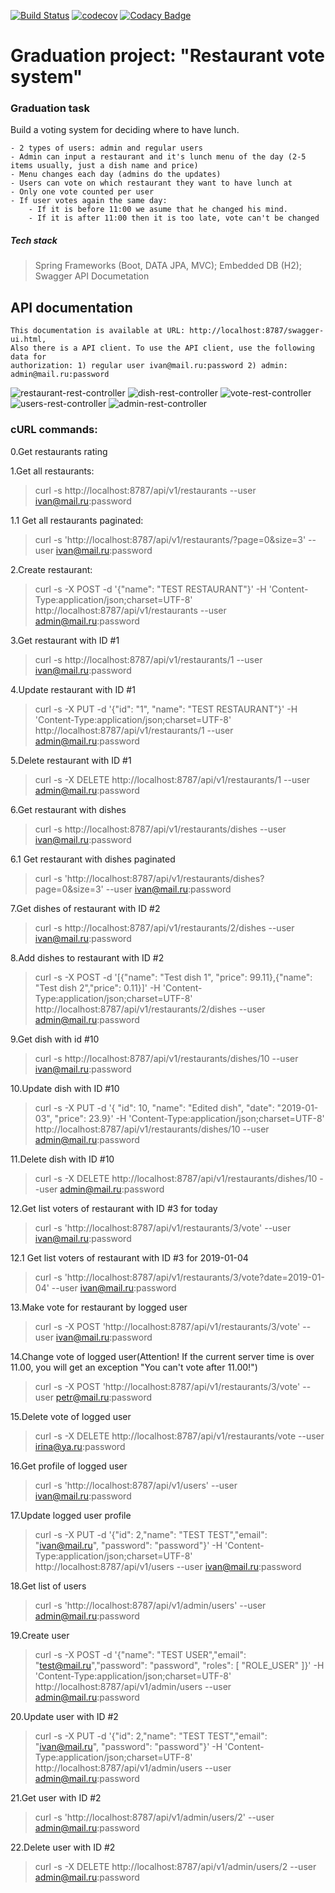 [![Build Status](https://travis-ci.org/Grom33/restaurants-vote-service.svg?branch=master)](https://travis-ci.org/Grom33/restaurants-vote-service)
[![codecov](https://codecov.io/gh/Grom33/restaurants-vote-service/branch/master/graph/badge.svg)](https://codecov.io/gh/Grom33/restaurants-vote-service)
[![Codacy Badge](https://api.codacy.com/project/badge/Grade/8f850660161e439eba36748c2aadc531)](https://www.codacy.com/app/Grom33/restaurants-vote-service?utm_source=github.com&amp;utm_medium=referral&amp;utm_content=Grom33/restaurants-vote-service&amp;utm_campaign=Badge_Grade)

# **Graduation project: "Restaurant vote system"**
    
### Graduation task
Build a voting system for deciding where to have lunch.

    - 2 types of users: admin and regular users
    - Admin can input a restaurant and it's lunch menu of the day (2-5 items usually, just a dish name and price)
    - Menu changes each day (admins do the updates)
    - Users can vote on which restaurant they want to have lunch at
    - Only one vote counted per user
    - If user votes again the same day:
        - If it is before 11:00 we asume that he changed his mind.
        - If it is after 11:00 then it is too late, vote can't be changed
    
##### Tech stack
> Spring Frameworks (Boot, DATA JPA, MVC);
> Embedded DB (H2);
> Swagger API Documetation 
     
## API documentation
    This documentation is available at URL: http://localhost:8787/swagger-ui.html, 
    Also there is a API client. To use the API client, use the following data for 
    authorization: 1) regular user ivan@mail.ru:password 2) admin: admin@mail.ru:password
![restaurant-rest-controller](https://user-images.githubusercontent.com/16654366/51172893-4e223780-18c5-11e9-9a7b-82c757350aee.jpg)
![dish-rest-controller](https://user-images.githubusercontent.com/16654366/51135095-48d3d700-184a-11e9-8f75-5515f8c34193.jpg)
![vote-rest-controller](https://user-images.githubusercontent.com/16654366/51135154-70c33a80-184a-11e9-980e-0952667c2aad.jpg)
![users-rest-controller](https://user-images.githubusercontent.com/16654366/51135136-66a13c00-184a-11e9-9ba8-a1e524048e6c.jpg)
![admin-rest-controller](https://user-images.githubusercontent.com/16654366/51135037-28a41800-184a-11e9-9cbd-e702cbbc62a5.jpg)

### cURL commands:
0.Get restaurants rating 

1.Get all restaurants:

 > curl -s http://localhost:8787/api/v1/restaurants --user ivan@mail.ru:password
 
1.1 Get all restaurants paginated:

 > curl -s 'http://localhost:8787/api/v1/restaurants/?page=0&size=3' --user ivan@mail.ru:password
 
2.Create restaurant:

> curl -s -X POST -d '{"name": "TEST RESTAURANT"}' -H 'Content-Type:application/json;charset=UTF-8' http://localhost:8787/api/v1/restaurants --user admin@mail.ru:password

3.Get restaurant with ID #1
 
> curl -s http://localhost:8787/api/v1/restaurants/1 --user ivan@mail.ru:password 

4.Update restaurant with ID #1

> curl -s -X PUT -d '{"id": "1", "name": "TEST RESTAURANT"}' -H 'Content-Type:application/json;charset=UTF-8' http://localhost:8787/api/v1/restaurants/1 --user admin@mail.ru:password

5.Delete restaurant with ID #1

> curl -s -X DELETE http://localhost:8787/api/v1/restaurants/1 --user admin@mail.ru:password

6.Get restaurant with dishes

> curl -s http://localhost:8787/api/v1/restaurants/dishes --user ivan@mail.ru:password

6.1 Get restaurant with dishes paginated

> curl -s 'http://localhost:8787/api/v1/restaurants/dishes?page=0&size=3' --user ivan@mail.ru:password

7.Get dishes of restaurant with ID #2

> curl -s http://localhost:8787/api/v1/restaurants/2/dishes --user ivan@mail.ru:password

8.Add dishes to restaurant with ID #2

>curl -s -X POST -d '[{"name": "Test dish 1", "price": 99.11},{"name": "Test dish 2","price": 0.11}]' -H 'Content-Type:application/json;charset=UTF-8' http://localhost:8787/api/v1/restaurants/2/dishes --user admin@mail.ru:password

9.Get dish with id #10

> curl -s http://localhost:8787/api/v1/restaurants/dishes/10 --user ivan@mail.ru:password

10.Update dish with ID #10

> curl -s -X PUT -d '{ "id": 10, "name": "Edited dish", "date": "2019-01-03", "price": 23.9}' -H 'Content-Type:application/json;charset=UTF-8' http://localhost:8787/api/v1/restaurants/dishes/10 --user admin@mail.ru:password

11.Delete dish with ID #10

> curl -s -X DELETE http://localhost:8787/api/v1/restaurants/dishes/10 --user admin@mail.ru:password

12.Get list voters of restaurant with ID #3 for today

> curl -s 'http://localhost:8787/api/v1/restaurants/3/vote' --user ivan@mail.ru:password

12.1 Get list voters of restaurant with ID #3 for 2019-01-04

> curl -s 'http://localhost:8787/api/v1/restaurants/3/vote?date=2019-01-04' --user ivan@mail.ru:password

13.Make vote for restaurant by logged user
> curl -s -X POST 'http://localhost:8787/api/v1/restaurants/3/vote' --user ivan@mail.ru:password

14.Change vote of logged user(Attention! If the current server time is over 11.00, you will get an exception "You can't vote after 11.00!")

> curl -s -X POST 'http://localhost:8787/api/v1/restaurants/3/vote' --user petr@mail.ru:password

15.Delete vote of logged user

> curl -s -X DELETE http://localhost:8787/api/v1/restaurants/vote --user irina@ya.ru:password

16.Get profile of logged user

> curl -s 'http://localhost:8787/api/v1/users' --user ivan@mail.ru:password

17.Update logged user profile

> curl -s -X PUT -d '{"id": 2,"name": "TEST TEST","email": "ivan@mail.ru", "password": "password"}' -H 'Content-Type:application/json;charset=UTF-8' http://localhost:8787/api/v1/users --user ivan@mail.ru:password

18.Get list of users

> curl -s 'http://localhost:8787/api/v1/admin/users' --user admin@mail.ru:password

19.Create user

> curl -s -X POST -d '{"name": "TEST USER","email": "test@mail.ru","password": "password", "roles": [ "ROLE_USER" ]}' -H 'Content-Type:application/json;charset=UTF-8' http://localhost:8787/api/v1/admin/users --user admin@mail.ru:password

20.Update user with ID #2

> curl -s -X PUT -d '{"id": 2,"name": "TEST TEST","email": "ivan@mail.ru", "password": "password"}' -H 'Content-Type:application/json;charset=UTF-8' http://localhost:8787/api/v1/admin/users --user admin@mail.ru:password

21.Get user with ID #2

> curl -s 'http://localhost:8787/api/v1/admin/users/2' --user admin@mail.ru:password

22.Delete user with ID #2

> curl -s -X DELETE http://localhost:8787/api/v1/admin/users/2 --user admin@mail.ru:password